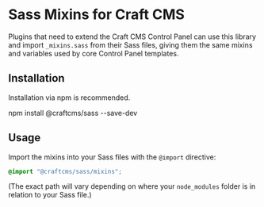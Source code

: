 # Sass Mixins for Craft CMS

Plugins that need to extend the Craft CMS Control Panel can use this library and import `_mixins.sass` from their Sass files, giving them the same mixins and variables used by core Control Panel templates.

## Installation

Installation via npm is recommended.

   npm install @craftcms/sass --save-dev

## Usage

Import the mixins into your Sass files with the `@import` directive:

```scss
@import "@craftcms/sass/mixins";
```

(The exact path will vary depending on where your `node_modules` folder is in relation to your Sass file.)
